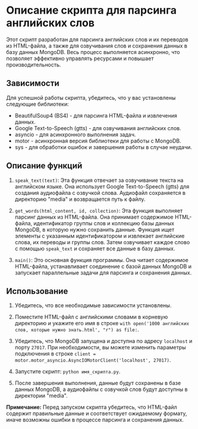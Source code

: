 # Описание скрипта для парсинга английских слов

Этот скрипт разработан для парсинга английских слов и их переводов из HTML-файла, а также для озвучивания слов и сохранения данных в базу данных MongoDB. Весь процесс выполняется асинхронно, что позволяет эффективно управлять ресурсами и повышает производительность.

## Зависимости

Для успешной работы скрипта, убедитесь, что у вас установлены следующие библиотеки:

- BeautifulSoup4 (BS4) - для парсинга HTML-файла и извлечения данных.
- Google Text-to-Speech (gtts) - для озвучивания английских слов.
- asyncio - для асинхронного выполнения задач.
- motor - асинхронная версия библиотеки для работы с MongoDB.
- sys - для обработки ошибок и завершения работы в случае неудачи.

## Описание функций

1. `speak_text(text)`: Эта функция отвечает за озвучивание текста на английском языке. Она использует Google Text-to-Speech (gtts) для создания аудиофайла с озвучкой слова. Аудиофайл сохраняется в директорию "media" и возвращается путь к файлу.

2. `get_words(html_content, id, collection)`: Эта функция выполняет парсинг данных из HTML-файла. Она принимает содержимое HTML-файла, идентификатор группы слов и коллекцию базы данных MongoDB, в которую нужно сохранить данные. Функция ищет элементы с указанным идентификатором и извлекает английские слова, их переводы и группы слов. Затем озвучивает каждое слово с помощью `speak_text` и сохраняет все данные в базу данных.

3. `main()`: Это основная функция программы. Она читает содержимое HTML-файла, устанавливает соединение с базой данных MongoDB и запускает параллельные задачи для парсинга и сохранения данных.

## Использование

1. Убедитесь, что все необходимые зависимости установлены.

2. Поместите HTML-файл с английскими словами в корневую директорию и укажите его имя в строке `with open('1000 английских слов, которые нужно знать.html', "r") as file:`.

3. Убедитесь, что MongoDB запущена и доступна по адресу `localhost` и порту `27017`. При необходимости, вы можете изменить параметры подключения в строке `client = motor.motor_asyncio.AsyncIOMotorClient('localhost', 27017)`.

4. Запустите скрипт: `python имя_скрипта.py`.

5. После завершения выполнения, данные будут сохранены в базе данных MongoDB, а аудиофайлы с озвучкой слов будут доступны в директории "media".

**Примечание:** Перед запуском скрипта убедитесь, что HTML-файл содержит правильные данные и соответствует ожидаемому формату, иначе возможны ошибки в процессе парсинга и сохранения данных.
